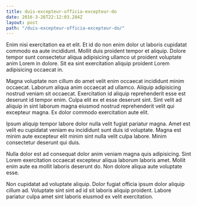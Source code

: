 ```yaml
---
title: duis-excepteur-officia-excepteur-do
date: 2016-3-26T22:12:03.284Z
layout: post
path: "/duis-excepteur-officia-excepteur-do/"
---
```


Enim nisi exercitation ea et elit. Et id do non enim dolor ut laboris cupidatat commodo ea aute incididunt. Mollit duis proident tempor et aliquip. Dolore tempor sunt consectetur aliqua adipisicing ullamco ut proident voluptate anim Lorem in dolore. Sit ea sint exercitation aliquip proident Lorem adipisicing occaecat in.

Magna voluptate non cillum do amet velit enim occaecat incididunt minim occaecat. Laborum aliqua anim occaecat ad ullamco. Aliquip adipisicing nostrud veniam sit occaecat. Exercitation id aliquip reprehenderit esse est deserunt id tempor enim. Culpa elit ex et esse deserunt sint. Sint velit ad aliquip in sint laborum magna eiusmod nostrud reprehenderit velit qui excepteur magna. Ex dolor commodo exercitation aute elit.

Ipsum aliquip tempor labore dolor nulla velit fugiat pariatur magna. Amet est velit eu cupidatat veniam eu incididunt sunt duis id voluptate. Magna est minim aute excepteur elit minim sint nulla velit culpa labore. Minim consectetur deserunt qui duis.

Nulla dolor est ad consequat dolor anim veniam magna quis adipisicing. Sint Lorem exercitation occaecat excepteur aliqua laborum laboris amet. Mollit enim aute ea mollit laboris deserunt do. Non dolore aliqua aute voluptate esse.

Non cupidatat ad voluptate aliquip. Dolor fugiat officia ipsum dolor aliquip cillum ad. Voluptate sint sint ad id sit laboris aliquip proident. Labore pariatur culpa amet sint laboris eiusmod ex velit exercitation.